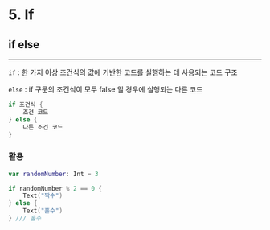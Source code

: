 # 5. If

## if else

---

`if` : 한 가지 이상 조건식의 값에 기반한 코드를 실행하는 데 사용되는 코드 구조

`else` : if 구문의 조건식이 모두 false 일 경우에 실행되는 다른 코드

```swift
if 조건식 {
    조건 코드
} else {
    다른 조건 코드
}
```

### 활용

```swift
var randomNumber: Int = 3

if randomNumber % 2 == 0 {
    Text("짝수")
} else {
    Text("홀수")
} /// 홀수
```
